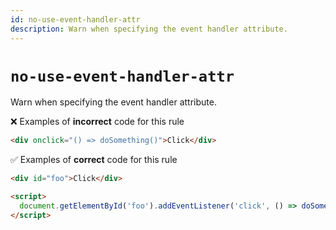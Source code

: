 ```yaml
---
id: no-use-event-handler-attr
description: Warn when specifying the event handler attribute.
---
```


# `no-use-event-handler-attr`

Warn when specifying the event handler attribute.

❌ Examples of **incorrect** code for this rule

```html
<div onclick="() => doSomething()">Click</div>
```

✅ Examples of **correct** code for this rule

```html
<div id="foo">Click</div>

<script>
  document.getElementById('foo').addEventListener('click', () => doSomething());
</script>
```
